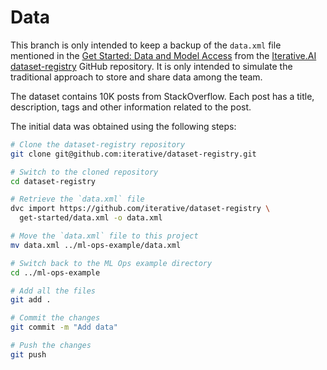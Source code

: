 # Data

This branch is only intended to keep a backup of the `data.xml` file mentioned in the [Get Started: Data and Model Access](https://dvc.org/doc/start/data-management/access) from the [Iterative.AI dataset-registry](https://github.com/iterative/dataset-registry) GitHub repository. It is only intended to simulate the traditional approach to store and share data among the team.

The dataset contains 10K posts from StackOverflow. Each post has a title, description, tags and other information related to the post.

The initial data was obtained using the following steps:

```sh
# Clone the dataset-registry repository
git clone git@github.com:iterative/dataset-registry.git

# Switch to the cloned repository
cd dataset-registry

# Retrieve the `data.xml` file
dvc import https://github.com/iterative/dataset-registry \
  get-started/data.xml -o data.xml

# Move the `data.xml` file to this project
mv data.xml ../ml-ops-example/data.xml

# Switch back to the ML Ops example directory
cd ../ml-ops-example

# Add all the files
git add .

# Commit the changes
git commit -m "Add data"

# Push the changes
git push
```
